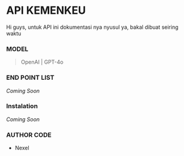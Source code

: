 # API KEMENKEU

Hi guys, untuk API ini dokumentasi nya nyusul ya, bakal dibuat seiring waktu


### MODEL
> OpenAI | GPT-4o

### END POINT LIST
*Coming Soon*

### Instalation
*Coming Soon*



### AUTHOR CODE
- Nexel
